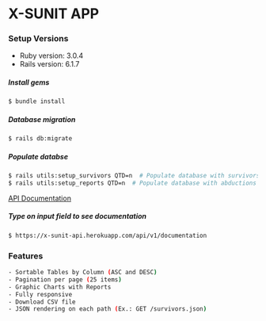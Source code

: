 # X-SUNIT APP

### Setup Versions
* Ruby version: 3.0.4
* Rails version: 6.1.7

##### Install gems
```sh
$ bundle install
```
##### Database migration
```sh
$ rails db:migrate 
```
##### Populate databse
```sh
$ rails utils:setup_survivors QTD=n  # Populate database with survivors (specify quantity w/ QTD=n)
$ rails utils:setup_reports QTD=n  # Populate database with abductions reports (specify quantity w/ QTD=n)
```
[API Documentation](https://x-sunit-api.herokuapp.com/documentation)
##### Type on input field to see documentation
```sh
$ https://x-sunit-api.herokuapp.com/api/v1/documentation
```

### Features
```sh
- Sortable Tables by Column (ASC and DESC)
- Pagination per page (25 items)
- Graphic Charts with Reports
- Fully responsive
- Download CSV file
- JSON rendering on each path (Ex.: GET /survivors.json)
```
